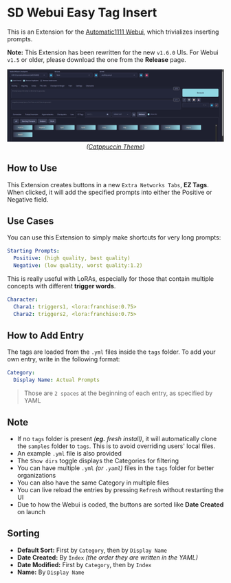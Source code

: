﻿# SD Webui Easy Tag Insert
This is an Extension for the [Automatic1111 Webui](https://github.com/AUTOMATIC1111/stable-diffusion-webui), which trivializes inserting prompts.

**Note:** This Extension has been rewritten for the new `v1.6.0` UIs. For Webui `v1.5` or older, please download the one from the **Release** page. 

<p align="center">
<img src="sample.jpg" width=768><br>
<i>(<a href="https://github.com/catppuccin/stable-diffusion-webui">Catppuccin Theme</a>)</i>
</p>

## How to Use 
This Extension creates buttons in a new `Extra Networks Tabs`, **EZ Tags**. 
When clicked, it will add the specified prompts into either the Positive or Negative field.

## Use Cases
You can use this Extension to simply make shortcuts for very long prompts:
```yml
Starting Prompts:
  Positive: (high quality, best quality)
  Negative: (low quality, worst quality:1.2)
```

This is really useful with LoRAs, especially for those that contain multiple concepts with different **trigger words**.
```yml
Character:
  Chara1: triggers1, <lora:franchise:0.75>
  Chara2: triggers2, <lora:franchise:0.75>
```

## How to Add Entry
The tags are loaded from the `.yml` files inside the `tags` folder. To add your own entry, write in the following format:
```yml
Category:
  Display Name: Actual Prompts
```

> Those are `2 spaces` at the beginning of each entry, as specified by YAML

## Note
- If no `tags` folder is present *(**eg.** fresh install)*, it will automatically clone the `samples` folder to `tags`. This is to avoid overriding users' local files.
- An example `.yml` file is also provided
- The `Show dirs` toggle displays the Categories for filtering
- You can have multiple `.yml` *(or `.yaml`)* files in the `tags` folder for better organizations
- You can also have the same Category in multiple files
- You can live reload the entries by pressing `Refresh` without restarting the UI
- Due to how the Webui is coded, the buttons are sorted like **Date Created** on launch

## Sorting
- **Default Sort:** First by `Category`, then by `Display Name`
- **Date Created:** By `Index` *(the order they are written in the YAML)*
- **Date Modified:** First by `Category`, then by `Index`
- **Name:** By `Display Name`
